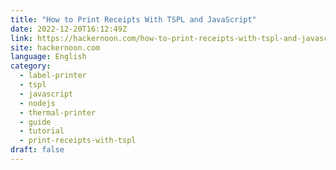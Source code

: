 ```yaml
---
title: "How to Print Receipts With TSPL and JavaScript"
date: 2022-12-20T16:12:49Z
link: https://hackernoon.com/how-to-print-receipts-with-tspl-and-javascript?source=rss&utm_medium=RSS&utm_source=news.12bit.vn
site: hackernoon.com
language: English
category:
  - label-printer
  - tspl
  - javascript
  - nodejs
  - thermal-printer
  - guide
  - tutorial
  - print-receipts-with-tspl
draft: false
---
```

